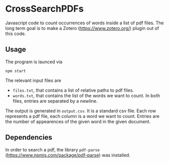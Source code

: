 # CrossSearchPDFs

Javascript code to count occurrences of words inside a list of pdf files.
The long term goal is to make a Zotero (https://www.zotero.org/) plugin out of this code.

## Usage

The program is launced via 
```
npm start
```

The relevant input files are 
 - `files.txt`, that contains a list of relative paths to pdf files.
 - `words.txt`, that contains the list of the words we want to count.
In both files, entries are separated by a newline.

The output is generated in `output.csv`. It is a standard csv file. Each row represents a pdf file, each column is a word we want to count. Entries are the number of appearences of the given word in the given document. 

## Dependencies

In order to search a pdf, the library `pdf-parse` (https://www.npmjs.com/package/pdf-parse) was installed.